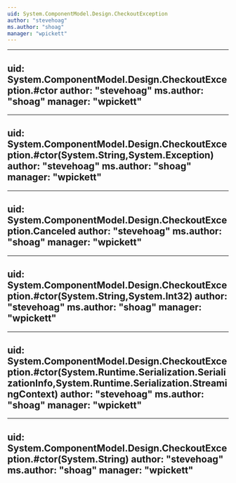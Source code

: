 ```yaml
---
uid: System.ComponentModel.Design.CheckoutException
author: "stevehoag"
ms.author: "shoag"
manager: "wpickett"
---
```


---
uid: System.ComponentModel.Design.CheckoutException.#ctor
author: "stevehoag"
ms.author: "shoag"
manager: "wpickett"
---

---
uid: System.ComponentModel.Design.CheckoutException.#ctor(System.String,System.Exception)
author: "stevehoag"
ms.author: "shoag"
manager: "wpickett"
---

---
uid: System.ComponentModel.Design.CheckoutException.Canceled
author: "stevehoag"
ms.author: "shoag"
manager: "wpickett"
---

---
uid: System.ComponentModel.Design.CheckoutException.#ctor(System.String,System.Int32)
author: "stevehoag"
ms.author: "shoag"
manager: "wpickett"
---

---
uid: System.ComponentModel.Design.CheckoutException.#ctor(System.Runtime.Serialization.SerializationInfo,System.Runtime.Serialization.StreamingContext)
author: "stevehoag"
ms.author: "shoag"
manager: "wpickett"
---

---
uid: System.ComponentModel.Design.CheckoutException.#ctor(System.String)
author: "stevehoag"
ms.author: "shoag"
manager: "wpickett"
---
